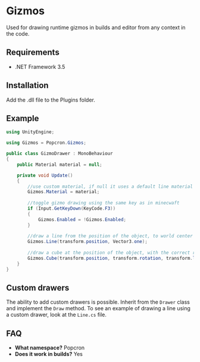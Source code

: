 # Gizmos
Used for drawing runtime gizmos in builds and editor from any context in the code.

## Requirements
- .NET Framework 3.5

## Installation
Add the .dll file to the Plugins folder.

## Example
```cs
using UnityEngine;

using Gizmos = Popcron.Gizmos;

public class GizmoDrawer : MonoBehaviour
{
    public Material material = null;

    private void Update()
    {
        //use custom material, if null it uses a default line material
        Gizmos.Material = material;
        
        //toggle gizmo drawing using the same key as in minecwaft
        if (Input.GetKeyDown(KeyCode.F3))
        {
            Gizmos.Enabled = !Gizmos.Enabled;
        }
        
        //draw a line from the position of the object, to world center
        Gizmos.Line(transform.position, Vector3.one);
        
        //draw a cube at the position of the object, with the correct rotation and scale
        Gizmos.Cube(transform.position, transform.rotation, transform.lossyScale);
    }
}
```

## Custom drawers
The ability to add custom drawers is possible. Inherit from the `Drawer` class and implement the `Draw` method. To see an example of drawing a line using a custom drawer, look at the `Line.cs` file.

## FAQ
- **What namespace?** Popcron
- **Does it work in builds?** Yes

